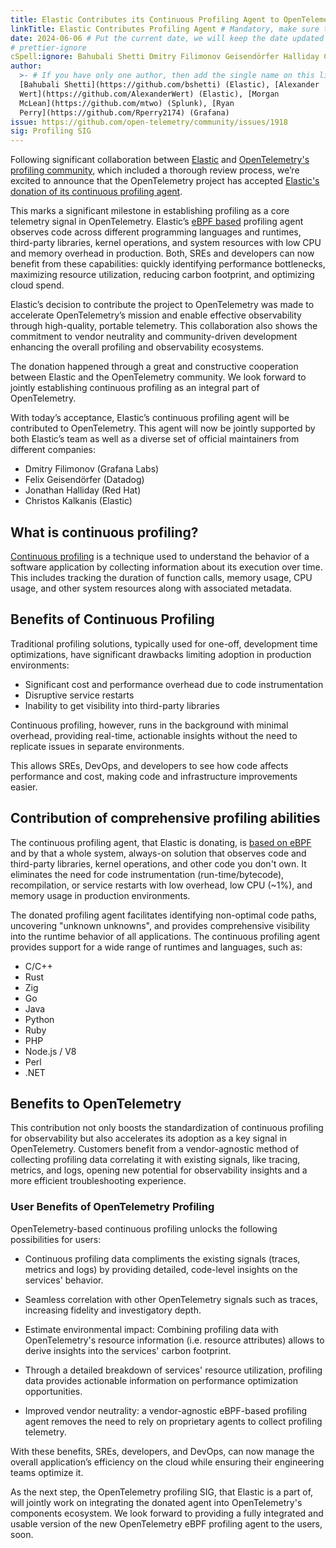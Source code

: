 ```yaml
---
title: Elastic Contributes its Continuous Profiling Agent to OpenTelemetry
linkTitle: Elastic Contributes Profiling Agent # Mandatory, make sure that your short title.
date: 2024-06-06 # Put the current date, we will keep the date updated until your PR is merged
# prettier-ignore
cSpell:ignore: Bahubali Shetti Dmitry Filimonov Geisendörfer Halliday Christos Kalkanis
author:
  >- # If you have only one author, then add the single name on this line in quotes.
  [Bahubali Shetti](https://github.com/bshetti) (Elastic), [Alexander
  Wert](https://github.com/AlexanderWert) (Elastic), [Morgan
  McLean](https://github.com/mtwo) (Splunk), [Ryan
  Perry](https://github.com/Rperry2174) (Grafana)
issue: https://github.com/open-telemetry/community/issues/1918
sig: Profiling SIG
---
```


Following significant collaboration between
[Elastic](https://www.elastic.co/observability-labs/blog/elastic-donation-proposal-to-contribute-profiling-agent-to-opentelemetry)
and [OpenTelemetry's profiling community](/blog/2024/profiling/), which included
a thorough review process, we’re excited to announce that the OpenTelemetry
project has accepted
[Elastic's donation of its continuous profiling agent](https://github.com/open-telemetry/community/issues/1918).

This marks a significant milestone in establishing profiling as a core telemetry
signal in OpenTelemetry. Elastic’s [eBPF based](https://ebpf.io/) profiling
agent observes code across different programming languages and runtimes,
third-party libraries, kernel operations, and system resources with low CPU and
memory overhead in production. Both, SREs and developers can now benefit from
these capabilities: quickly identifying performance bottlenecks, maximizing
resource utilization, reducing carbon footprint, and optimizing cloud spend.

Elastic’s decision to contribute the project to OpenTelemetry was made to
accelerate OpenTelemetry’s mission and enable effective observability through
high-quality, portable telemetry. This collaboration also shows the commitment
to vendor neutrality and community-driven development enhancing the overall
profiling and observability ecosystems.

The donation happened through a great and constructive cooperation between
Elastic and the OpenTelemetry community. We look forward to jointly establishing
continuous profiling as an integral part of OpenTelemetry.

With today’s acceptance, Elastic’s continuous profiling agent will be
contributed to OpenTelemetry. This agent will now be jointly supported by both
Elastic’s team as well as a diverse set of official maintainers from different
companies:

- Dmitry Filimonov (Grafana Labs)
- Felix Geisendörfer (Datadog)
- Jonathan Halliday (Red Hat)
- Christos Kalkanis (Elastic)

## What is continuous profiling?

[Continuous profiling](https://www.cncf.io/blog/2022/05/31/what-is-continuous-profiling/)
is a technique used to understand the behavior of a software application by
collecting information about its execution over time. This includes tracking the
duration of function calls, memory usage, CPU usage, and other system resources
along with associated metadata.

## Benefits of Continuous Profiling

Traditional profiling solutions, typically used for one-off, development time
optimizations, have significant drawbacks limiting adoption in production
environments:

- Significant cost and performance overhead due to code instrumentation
- Disruptive service restarts
- Inability to get visibility into third-party libraries

Continuous profiling, however, runs in the background with minimal overhead,
providing real-time, actionable insights without the need to replicate issues in
separate environments.

This allows SREs, DevOps, and developers to see how code affects performance and
cost, making code and infrastructure improvements easier.

## Contribution of comprehensive profiling abilities

The continuous profiling agent, that Elastic is donating, is
[based on eBPF](https://ebpf.io/) and by that a whole system, always-on solution
that observes code and third-party libraries, kernel operations, and other code
you don't own. It eliminates the need for code instrumentation
(run-time/bytecode), recompilation, or service restarts with low overhead, low
CPU (~1%), and memory usage in production environments.

The donated profiling agent facilitates identifying non-optimal code paths,
uncovering "unknown unknowns", and provides comprehensive visibility into the
runtime behavior of all applications. The continuous profiling agent provides
support for a wide range of runtimes and languages, such as:

- C/C++
- Rust
- Zig
- Go
- Java
- Python
- Ruby
- PHP
- Node.js / V8
- Perl
- .NET

## Benefits to OpenTelemetry

This contribution not only boosts the standardization of continuous profiling
for observability but also accelerates its adoption as a key signal in
OpenTelemetry. Customers benefit from a vendor-agnostic method of collecting
profiling data correlating it with existing signals, like tracing, metrics, and
logs, opening new potential for observability insights and a more efficient
troubleshooting experience.

### User Benefits of OpenTelemetry Profiling

OpenTelemetry-based continuous profiling unlocks the following possibilities for
users:

- Continuous profiling data compliments the existing signals (traces, metrics
  and logs) by providing detailed, code-level insights on the services'
  behavior.

- Seamless correlation with other OpenTelemetry signals such as traces,
  increasing fidelity and investigatory depth.

- Estimate environmental impact: Combining profiling data with
  OpenTelemetry's resource information (i.e. resource attributes) allows to
  derive insights into the services' carbon footprint.

- Through a detailed breakdown of services' resource utilization, profiling data
  provides actionable information on performance optimization opportunities.

- Improved vendor neutrality: a vendor-agnostic eBPF-based profiling agent
  removes the need to rely on proprietary agents to collect profiling telemetry.

With these benefits, SREs, developers, and DevOps, can now manage the overall
application’s efficiency on the cloud while ensuring their engineering teams
optimize it.

As the next step, the OpenTelemetry profiling SIG, that Elastic is a part of,
will jointly work on integrating the donated agent into OpenTelemetry's
components ecosystem. We look forward to providing a fully integrated and usable
version of the new OpenTelemetry eBPF profiling agent to the users, soon.
